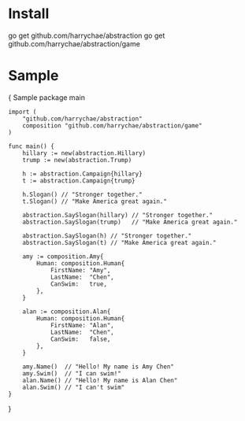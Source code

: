 # Install 
 go get github.com/harrychae/abstraction
 go get github.com/harrychae/abstraction/game

# Sample
{ 
Sample
	package main

	import (
		"github.com/harrychae/abstraction"
		composition "github.com/harrychae/abstraction/game"
	)

	func main() {
		hillary := new(abstraction.Hillary)
		trump := new(abstraction.Trump)

		h := abstraction.Campaign{hillary}
		t := abstraction.Campaign{trump}

		h.Slogan() // "Stronger together."
		t.Slogan() // "Make America great again."

		abstraction.SaySlogan(hillary) // "Stronger together."
		abstraction.SaySlogan(trump)   // "Make America great again."

		abstraction.SaySlogan(h) // "Stronger together."
		abstraction.SaySlogan(t) // "Make America great again."

		amy := composition.Amy{
			Human: composition.Human{
				FirstName: "Amy",
				LastName:  "Chen",
				CanSwim:   true,
			},
		}

		alan := composition.Alan{
			Human: composition.Human{
				FirstName: "Alan",
				LastName:  "Chen",
				CanSwim:   false,
			},
		}

		amy.Name()  // "Hello! My name is Amy Chen"
		amy.Swim()  // "I can swim!"
		alan.Name() // "Hello! My name is Alan Chen"
		alan.Swim() // "I can't swim"
	}
}
